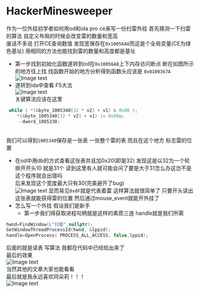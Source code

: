 # HackerMinesweeper
作为一位外挂初学者如何用od和ida pro ce来写一份扫雷外挂
首先猜测一下扫雷的算法 自定义布局的时候会改变雷的数量和宽高
<br>废话不多说 打开CE查询数值 发现宽保存在`0x10056A8`而这是个全局变量(CE为绿色基址) 用相同的方法也能找到雷的数量和高度都是基址
* 第一步找到初始化函数遂转到od在`0x10056A8`上下内存访问断点
断在如图所示的地方往上找 找函数开始的地方分析得到函数头应该是 `0x0100367A`
<br>![Image text](https://raw.githubusercontent.com/asmjmp0/HackerMinesweeper/master/1.png)
* 遂转到ida中查看 F5大法
<br>![Image text](https://raw.githubusercontent.com/asmjmp0/HackerMinesweeper/master/2.png)
<br>关键算法应该在这里
```c
 while ( *(&byte_1005340[32 * v2] + v1) & 0x80 );
    *(&byte_1005340[32 * v2] + v1) |= 0x80u;
    --dword_1005330;
```
<br>我们可以得到`1005340`保存是一张表 一张整个雷的表
而且在这个地方 标志雷的位置
* 在od中用db的方式查看这张表并且加0x20(即是32)
发现这是以32为一个轮 排开开头10 就是31个 读到这里有人就可能会问了要是大于31怎么办这岂不是这个程序就会出错吗
<br>后来发现这个宽度最大只有30(完美避开了bug)
<br>![Image text](https://raw.githubusercontent.com/asmjmp0/HackerMinesweeper/master/3.png)
显而易见`0x8F`就是代表着雷 这样算法就很简单了 只要开头读出这张表就能获得雷的位置 然后通过mouse_event就能开外挂了
* 怎么写一个外挂 假设我们是新手
  * 第一步我们得获取进程句柄就是这样的素质三连 handle就是我们所需
```c
hwnd=FindWindow(L"扫雷",nullptr);
GetWindowThreadProcessId(hwnd, &lppid);
handle=OpenProcess( PROCESS_ALL_ACCESS, false,lppid);
```
后面的就是读表 写算法 我都在代码中已经给出来了
<br>最后的效果
<br>![Image text](https://raw.githubusercontent.com/asmjmp0/HackerMinesweeper/master/4.png)
<br>当然其他的文章大家也能看看
<br>最后就是我永远喜欢珂朵莉！！！
<br>![Image text](https://raw.githubusercontent.com/asmjmp0/HackerMinesweeper/master/4.jpg)

